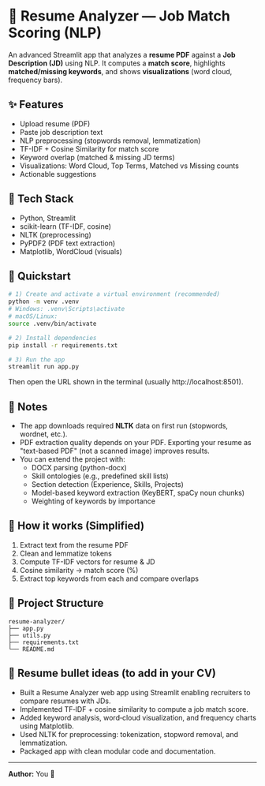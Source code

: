 
# 🧠 Resume Analyzer — Job Match Scoring (NLP)

An advanced Streamlit app that analyzes a **resume PDF** against a **Job Description (JD)** using NLP.
It computes a **match score**, highlights **matched/missing keywords**, and shows **visualizations** (word cloud, frequency bars).

## ✨ Features
- Upload resume (PDF)
- Paste job description text
- NLP preprocessing (stopwords removal, lemmatization)
- TF-IDF + Cosine Similarity for match score
- Keyword overlap (matched & missing JD terms)
- Visualizations: Word Cloud, Top Terms, Matched vs Missing counts
- Actionable suggestions

## 🧰 Tech Stack
- Python, Streamlit
- scikit-learn (TF-IDF, cosine)
- NLTK (preprocessing)
- PyPDF2 (PDF text extraction)
- Matplotlib, WordCloud (visuals)

## 🚀 Quickstart

```bash
# 1) Create and activate a virtual environment (recommended)
python -m venv .venv
# Windows: .venv\Scripts\activate
# macOS/Linux:
source .venv/bin/activate

# 2) Install dependencies
pip install -r requirements.txt

# 3) Run the app
streamlit run app.py
```

Then open the URL shown in the terminal (usually http://localhost:8501).

## 📝 Notes
- The app downloads required **NLTK** data on first run (stopwords, wordnet, etc.).
- PDF extraction quality depends on your PDF. Exporting your resume as "text-based PDF" (not a scanned image) improves results.
- You can extend the project with:
  - DOCX parsing (python-docx)
  - Skill ontologies (e.g., predefined skill lists)
  - Section detection (Experience, Skills, Projects)
  - Model-based keyword extraction (KeyBERT, spaCy noun chunks)
  - Weighting of keywords by importance

## 🧪 How it works (Simplified)
1. Extract text from the resume PDF
2. Clean and lemmatize tokens
3. Compute TF-IDF vectors for resume & JD
4. Cosine similarity → match score (%)
5. Extract top keywords from each and compare overlaps

## 📁 Project Structure
```
resume-analyzer/
├── app.py
├── utils.py
├── requirements.txt
└── README.md
```

## 📌 Resume bullet ideas (to add in your CV)
- Built a Resume Analyzer web app using Streamlit enabling recruiters to compare resumes with JDs.
- Implemented TF‑IDF + cosine similarity to compute a job match score.
- Added keyword analysis, word‑cloud visualization, and frequency charts using Matplotlib.
- Used NLTK for preprocessing: tokenization, stopword removal, and lemmatization.
- Packaged app with clean modular code and documentation.

---

**Author:** You 🙂
```
```
